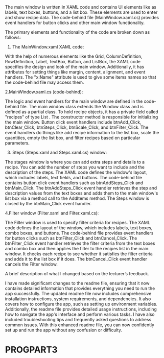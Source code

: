 The main window is written in XAML code and contains UI elements like as labels, text boxes, buttons, and a list box. These elements are used to enter and show recipe  data. The code-behind file (MainWindow.xaml.cs) provides event handlers for button clicks and other main window functionality.

The primary elements and functionality of the code are broken down as follows:

1. The MainWindow.xaml XAML code:

With the help of numerous elements like the Grid, ColumnDefinition, RowDefinition, Label, TextBox, Button, and ListBox, the XAML code specifies the design and look of the main window.
Additionally, it has attributes for setting things like margin, content, alignment, and event handlers.
The "x:Name" attribute is used to give some items names so that the code-behind file may access them.

2.MainWindow.xaml.cs (code-behind):

The logic and event handlers for the main window are defined in the code-behind file. The main window class extends the Window class and is defined as a partial class. To hold recipe objects, it has a private field called "recipes" of type List <Recipe>. The constructor method is responsible for initializing the main window. Button click event handlers include btnAdd_Click, btnClear_Click, btnSteps_Click, btnScale_Click, and btnFilter_Click.
The event handlers do things like add recipe information to the list box, scale the quantities, empty the list box, and filter recipes based on particular parameters.

3. Steps (Steps.xaml and Steps.xaml.cs) window:

The stages window is where you can add extra steps and details to a recipe. You can add the number of steps you want to include and the description of the steps.
The XAML code defines the window's layout, which includes labels, text fields, and buttons.
The code-behind file contains button click event handlers such as btnAddSteps_Click and btnMain_Click. The btnAddSteps_Click event handler retrieves the step and description values from the text boxes and adds them to the main window's list box via a method call to the AddItems method.
The Steps window is closed by the btnMain_Click event handler.


4.Filter window (Filter.xaml and Filter.xaml.cs):

The Filter window is used to specify filter criteria for recipes.
The XAML code defines the layout of the window, which includes labels, text boxes, combo boxes, and buttons.
The code-behind file provides event handlers for button clicks such as btnFilter_Click and btnCancel_Click.
The btnFilter_Click event handler retrieves the filter criteria from the text boxes and combo box and then applies the filter to the recipes list in the main window. It checks each recipe to see whether it satisfies the filter criteria and adds it to the list box if it does.
The btnCancel_Click event handler cancels the Filter window.






A brief description of what I changed based on the lecturer’s feedback.

I have made significant changes to the readme file, ensuring that it now contains detailed information that provides everything you need to run the app successfully. The updated readme file now includes comprehensive installation instructions, system requirements, and dependencies. It also covers how to configure the app, such as setting up environment variables. Additionally, the readme file provides detailed usage instructions, including how to navigate the app's interface and perform various tasks. I have also included troubleshooting tips and frequently asked questions to address common issues. With this enhanced readme file, you can now confidently set up and run the app without any confusion or difficulty.
# PROGPART3
